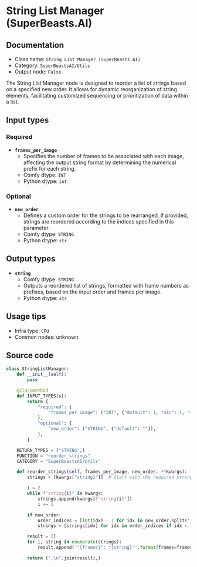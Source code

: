 # String List Manager (SuperBeasts.AI)
## Documentation
- Class name: `String List Manager (SuperBeasts.AI)`
- Category: `SuperBeastsAI/Utils`
- Output node: `False`

The String List Manager node is designed to reorder a list of strings based on a specified new order. It allows for dynamic reorganization of string elements, facilitating customized sequencing or prioritization of data within a list.
## Input types
### Required
- **`frames_per_image`**
    - Specifies the number of frames to be associated with each image, affecting the output string format by determining the numerical prefix for each string.
    - Comfy dtype: `INT`
    - Python dtype: `int`
### Optional
- **`new_order`**
    - Defines a custom order for the strings to be rearranged. If provided, strings are reordered according to the indices specified in this parameter.
    - Comfy dtype: `STRING`
    - Python dtype: `str`
## Output types
- **`string`**
    - Comfy dtype: `STRING`
    - Outputs a reordered list of strings, formatted with frame numbers as prefixes, based on the input order and frames per image.
    - Python dtype: `str`
## Usage tips
- Infra type: `CPU`
- Common nodes: unknown


## Source code
```python
class StringListManager:
    def __init__(self):
        pass

    @classmethod
    def INPUT_TYPES(s):
        return {
            "required": {
                "frames_per_image": ("INT", {"default": 1, "min": 1, "step": 1})
            },
            "optional": {
                "new_order": ("STRING", {"default": ""}),
            },
        }

    RETURN_TYPES = ("STRING",)
    FUNCTION = "reorder_strings"
    CATEGORY = "SuperBeastsAI/Utils"

    def reorder_strings(self, frames_per_image, new_order, **kwargs):
        strings = [kwargs["string1"]]  # Start with the required string1 input

        i = 2
        while f"string{i}" in kwargs:
            strings.append(kwargs[f"string{i}"])
            i += 1

        if new_order:
            order_indices = [int(idx) - 1 for idx in new_order.split(',') if idx.strip()]
            strings = [strings[idx] for idx in order_indices if idx < len(strings)]

        result = []
        for i, string in enumerate(strings):
            result.append('"{frames}": "{string}"'.format(frames=frames_per_image * i, string=string))

        return (",\n".join(result),)

```

